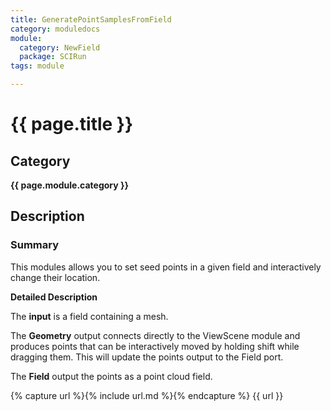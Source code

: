 ```yaml
---
title: GeneratePointSamplesFromField
category: moduledocs
module:
  category: NewField
  package: SCIRun
tags: module

---
```


# {{ page.title }}

## Category

**{{ page.module.category }}**

## Description

### Summary

This modules allows you to set seed points in a given field and interactively change their location.

**Detailed Description**

The **input** is a field containing a mesh.

The **Geometry** output connects directly to the ViewScene module and produces points that can be interactively moved by holding shift while dragging them. This will update the points output to the Field port.

The **Field** output the points as a point cloud field.

{% capture url %}{% include url.md %}{% endcapture %}
{{ url }}
